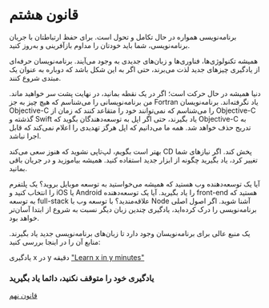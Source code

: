 # قانون هشتم

برنامه‌نویسی همواره در حال تکامل و تحول است. برای حفظ ارتباطتان با جریان برنامه‌نویسی، شما باید خودتان را مداوم بازآفرینی و به‌روز کنید.

همیشه تکنولوژی‌ها، فناوری‌ها و زبان‌های جدیدی به وجود می‌آیند. برنامه‌نویسان حرفه‌ای از یادگیری چیزهای جدید لذت می‌برند، حتی اگر به این شکل باشد که دوباره به عنوان یک مبتدی شروع کنند.

دنیا همیشه در حال حرکت است؛ اگر در یک نقطه بمانید، در نهایت پشت سر خواهید ماند. من برنامه‌نویسانی را می‌شناسم که هیچ چیز به جز Fortran یاد نگرفته‌اند. برنامه‌نویسان Objective-C را می‌شناسم که نمی‌توانند خود را متقاعد کنند که زمان از Objective-C گذشته و Swift یاد بگیرند، حتی اگر اپل به توسعه‌دهندگان بگوید که Objective-C به تدریج حذف خواهد شد. همه ما می‌دانیم که اپل هرگز تهدیدی را اعلام نمی‌کند که قابل اجرا نباشد.

بهتر است بگویم، لپ‌تاپی نشوید که هنوز سعی می‌کند CD پخش کند. اگر نیازهای شما تغییر کرد، یاد بگیرید چگونه از ابزار جدید استفاده کنید. همیشه بیاموزید و در جریان باقی بمانید.

آیا یک توسعه‌دهنده وب هستید که همیشه می‌خواستید به توسعه موبایل بروید؟ یک پلتفرم را انتخاب کنید و iOS یا Android را یاد بگیرید. آیا یک توسعه‌دهنده front-end هستید که به توسعه full-stack علاقه‌مندید؟ با توسعه وب با Node آشنا شوید. اگر اصول اصلی برنامه‌نویسی را درک کرده‌اید، یادگیری چندین زبان دیگر نسبت به شروع از ابتدا آسان‌تر خواهد بود.

یک منبع عالی برای برنامه‌نویسان وجود دارد تا زبان‌های برنامه‌نویسی جدید یاد بگیرند. منابع آن را در اینجا بررسی کنید:

یادگیری x در y دقیقه
["Learn x in y minutes"](learnxinyminutes.com)

### یادگیری خود را متوقف نکنید، دائما یاد بگیرید

[قانون نهم](https://github.com/mohsn-mirzaei/LearnToCode/blob/main/%D9%82%D9%88%D8%A7%D9%86%DB%8C%D9%86/09-%D9%82%D8%A7%D9%86%D9%88%D9%86%E2%80%8C%D9%86%D9%87%D9%85.md)
